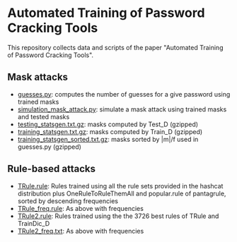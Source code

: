 # Automated Training of Password Cracking Tools

This repository collects data and scripts of the paper "Automated Training of Password Cracking Tools".

## Mask attacks

- [guesses.py](https://github.com/focardi/PasswordCrackingTraining/blob/master/masks/guesses.py): computes the number of guesses for a give password using trained masks
- [simulation_mask_attack.py](https://github.com/focardi/PasswordCrackingTraining/blob/master/masks/simulation_mask_attack.py): simulate a mask attack using trained masks and tested masks
- [testing_statsgen.txt.gz](https://github.com/focardi/PasswordCrackingTraining/blob/master/masks/testing_statsgen.txt.gz): masks computed by Test_D (gzipped)
- [training_statsgen.txt.gz](https://github.com/focardi/PasswordCrackingTraining/blob/master/masks/training_statsgen.txt.gz): masks computed by Train_D (gzipped)
- [training_statsgen_sorted.txt.gz](https://github.com/focardi/PasswordCrackingTraining/blob/master/masks/training_statsgen_sorted.txt.gz): masks sorted by |m|/f used in guesses.py (gzipped)

## Rule-based attacks

- [TRule.rule](https://github.com/focardi/PasswordCrackingTraining/blob/master/rules/TRule.rule): Rules trained using all the rule sets provided in the hashcat distribution plus OneRuleToRuleThemAll and popular.rule of pantagrule, sorted by descending frequencies
- [TRule_freq.rule](https://github.com/focardi/PasswordCrackingTraining/blob/master/rules/TRule_freq.rule): As above with frequencies
- [TRule2.rule](https://github.com/focardi/PasswordCrackingTraining/blob/master/rules/TRule2.rule): Rules trained using the the 3726 best rules of TRule and TrainDic_D
- [TRule2_freq.txt](https://github.com/focardi/PasswordCrackingTraining/blob/master/rules/TRule2_freq.rule): As above with frequencies
